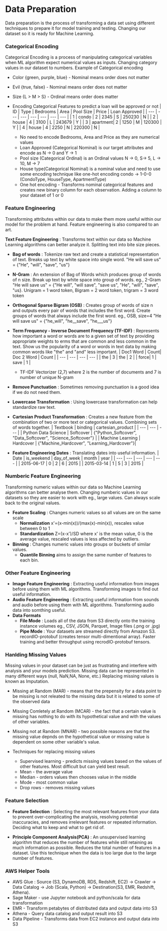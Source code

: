 # Data Preparation

Data preparation is the process of transforming a data set using different techniques to prepare it for model training and testing. Changing our dataset so it is ready for Machine Learning.

### Categorical Encoding

Categorical Encoding is a process of manipulating categorical variables when ML algorithm expect numerical values as inputs. Changing category values in our dataset to numbers. Example of Categorical encoding 
  * Color {green, purple, blue} - Nominal means order does not matter
  * Evil {true, false} - Nominal means order does not matter
  * Size {L > M > S} - Ordinal means order does matter

* Encoding Categorical Features to predict a loan will be approved or not
  | ID | Type | Bedrooms | Area | Pool Size | Price | Loan Approved |
  | --- | --- |  --- | --- | --- | --- | --- | 
  | 1 | condo    | 2 | 2345 | S | 250230 | N |
  | 2 | house    | 4 | 3100 | L | 243679 | Y |
  | 3 | apartment| 2 | 1250 | M | 120300 | Y |
  | 4 | house    | 4 | 2250 | N | 220300 | N |
  * No need to encode Bedrooms, Area and Price as they are numerical values
  * Loan Approved (Categorical Nominal) is our target attributes and encode as N -> 0 and Y -> 1
  * Pool size (Categorical Ordinal) is an Ordinal values N -> 0, S-> 5, L -> 10, M -> 7
  * House type(Categorical Nominal) is a nominal value and need to use some encoding technique like one-hot encoding condo -> 1-0-0 (CondoType, HouseType, ApartmentType)
  * One hot encoding - Transforms nominal categorical features and creates new binary column  for each observation. Adding a column to your dataset of 1 or 0

### Feature Engineering
Transforming attributes within our data to make them more useful within our model for the problem at hand. Feature engineering is also compared to an art.

__Text Feature Engineering__ : Transforms text within our data so Machine Learning algorithms can better analyze it. Splitting text into bite size pieces.

* __Bag of words__ : Tokenize raw text and create a statistical representation of text. Breaks up text by white space into single word. "He will save us" = {"He", "will", "save", "us"}
 
* __N-Gram__ : An extension of Bag of Words which produces group of words of n size. Break up text by white space into group of words. eg., 2-Gram "He will save us" = {"He will", "will save", "save us", "He", "will", "save", "us}. Unigram = 1 word token, Bigram = 2 word token, trigram = 3 word token

* __Orthogonal Sparse Bigram (OSB)__ : Creates group of words of size n and outputs every pair of words that includes the first word. Create groups of words that always include the first word. eg., OSB, size=4 "He will save us" = {"he_will", "he__save", "he___us"}

* __Term Frequency - Inverse Document Frequency (TF-IDF)__ : Represents how important a word or words are to a given set of text by providing appropriate weights to erms that are common and less common in the text. Show us the popularity of a word or words in text data by making common words like "the" and "and" less important.
    | Doc1 Word | Count| Doc 2 Word | Count |
    | --- | --- |  --- | --- |
    | the  | 3  | the  |  2  |
    | force| 1  | save |  1  |
  * TF-IDF Vectorizer (2,7) where 2 is the number of documents and 7 is number of unique N-gram

* __Remove Punctuation__ : Sometimes removing punctuation is a good idea if we do not need them.

* __Lowercase Transformation__ : Using lowercase transformation can help standardize raw text.

* __Cartesian Product Transformation__ : Creates a new feature from the combination of two or more text or categorical values. Combining sets of words together.
  | Textbook | binding | cartesian_product |
  | --- | --- | --- |
  | Python Data Science | Softcover | {"Python_Softcover", "Data_Softcover", "Science_Softcover"} |
  | Machine Learning | Hardcover | {"Machine_Hardcover", "Learning_Hardcover"}|

* __Feature Engineering Dates__ : Translating dates into useful information.
  | Date | is_weekend | day_of_week | month | year |
  | --- | --- | --- | --- | --- | 
  | 2015-06-17 | 0 | 2 | 6 | 2015 |
  | 2015-03-14 | 1 | 5 | 3 | 2015 |

### Numberic Feature Engineering
Transforming numeric values within our data so Machine Learning algorithms can better analyse them. Changing numberic values in our datasets so they are easier to work with eg., large values. Can always scale back to the original values.
* __Feature Scaling__ : Changes numeric values so all values are on the same scale
  * __Normalization__  x'=(x-min(x))/(max(x)-min(x)), rescales value between 0 to 1
  * __Standardization__ Z=(x-x')/SD where x' is the mean value, 0 is the average value, rescaled values is less affected by outliers. 
* __Binning__ : Changes numeric values into groups or buckets of similar values. 
  * __Quantile Binning__ aims to assign the same number of features to each bin.

### Other Feature Engineering
* __Image Feature Engineering__ : Extracting useful information from images before using them with ML algorithms. Transforming images to find out useful information.
* __Audio Feature Engineering__ : Extracting useful information from sounds and audio before using them with ML algorithms. Transforming audio data into somthing useful.
* __Data Formats__ 
  * __File Mode__ : Loads all of the data from S3 directly onto the training instance volumes eg., CSV, JSON, Parquet, Image files (.png or .jpg) 
  * __Pipe Mode__ : Your datasets are streamed directly from Amazon S3. recordIO-protobuf (creates tensor multi-dimentional array). Faster training and better throughput using recrodIO-protobuf tensors.

### Hanlding Missing Values
Missing values in your dataset can be just as frustrating and interfere with analysis and your models prediction. Missing data can be represented in many different ways (null, NaN,NA, None, etc.) Replacing missing values is known as Imputation.

* Missing at Random (MAR) - means that the prepensity for a data point to be missing is not releated to the missing data but it is related to some of the observed data
* Missing Comletely at Random (MCAR) - the fact that a certain value is missing has nothing to do with its hypothetical value and with the values of other variables. 
* Missing not at Random (MNAR) - two possible reasons are that the missing value depnds on the hypothetical value or missing value is dependent on some other variable's value. 

* Techniques for replacing missing values 
  * Supervised learning - predicts missing values based on the values of other features. Most difficult but can yield best result.
  * Mean - the average value
  * Median - orders values then chooses value in the middle
  * Mode - most common value
  * Drop rows - removes missing values

### Feature Selection
* __Feature Selection__ : Selecting the most relevant features from your data to prevent over-complicating the analysis, resolving potential inaccuracies, and removes irrelevant features or repeated information. Deciding what to keep and what to get rid of.

* __Principle Component Analysis(PCA)__ : An unsupervised learning algorithm that reduces the number of features while still retaining as much information as possible. Reduces the total number of features in a dataset. Use this technique when the data is too large due to the large number of features.

### AWS Helper Tools
  * AWS Glue : Source (S3, DynamoDB, RDS, Redshift, EC2) -> Crawler -> Data Catalog -> Job (Scala, Python) -> Destination(S3, EMR, Redshift, Athena). 
  * Sage Maker - use Jupyter notebook and python/scala for data transformation  
  * EMR - Transform petabytes of distributed data and output data into S3
  * Athena - Query data catalog and output result into S3
  * Data Pipeline - Transforms data from EC2 instance and output data into S3
  
